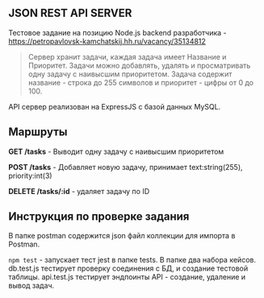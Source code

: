 ## JSON REST API SERVER

Тестовое задание на позицию Node.js backend разработчика - https://petropavlovsk-kamchatskij.hh.ru/vacancy/35134812

> Сервер хранит задачи, каждая задача имеет Название и Приоритет. Задачи можно добавлять, удалять и просматривать одну задачу с наивысшим приоритетом. Задача содержит название - строка до 255 символов и приоритет - цифры от 0 до 100.

API сервер реализован на ExpressJS с базой данных MySQL.

## Маршруты

**GET /tasks** - Выводит одну задачу с наивысшим приоритетом

**POST /tasks** - Добавляет новую задачу, принимает text:string(255), priority:int(3)

**DELETE /tasks/:id** - удаляет задачу по ID

## Инструкция по проверке задания

В папке postman содержится json файл коллекции для импорта в Postman.

```npm test``` - запускает тест jest в папке tests. В папке два набора кейсов. db.test.js тестирует проверку соединения с БД, и создание тестовой таблицы. api.test.js тестирует эндпоинты API - создание, удаление и вывод задач.

